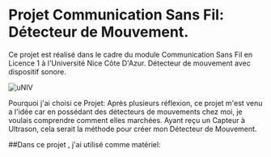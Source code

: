 # Projet Communication Sans Fil: Détecteur de Mouvement.
Ce projet est réalisé dans le cadre du module Communication Sans Fil en Licence 1 à l'Université Nice Côte D'Azur.
Détecteur de mouvement avec dispositif sonore.

![uNIV](https://github.com/leo06000/Projet_CSF/assets/126036625/32bb3416-e698-4b21-a27d-f4b111ade1ab)

Pourquoi j'ai choisi ce Projet:
Après plusieurs réflexion, ce projet m'est venu a l'idée car en possédant des détecteurs de mouvements chez moi, je voulais comprendre comment elles marchées.
Ayant reçu un Capteur à Ultrason, cela serait la méthode pour créer mon Détecteur de Mouvement.


##Dans ce projet , j'ai utilisé comme matériel:

